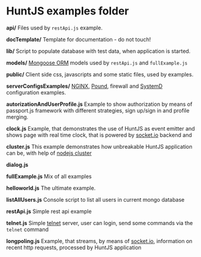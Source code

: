 HuntJS examples folder
====================

**api/**
Files used by `restApi.js` example.

**docTemplate/**
Template for documentation - do not touch!

**lib/**
Script to populate database with test data, when application is started.

**models/**
[Mongoose ORM](http://mongoosejs.com/) models used by `restApi.js` and `fullExample.js`

**public/**
Client side css, javascripts and some static files, used by examples.

**serverConfigsExamples/**
[NGINX](http://nginx.com/), [Pound](http://www.apsis.ch/pound), firewall
and [SystemD](http://www.freedesktop.org/wiki/Software/systemd/) configuration examples.

**autorizationAndUserProfile.js**
Example to show authorization by means of passport.js framework with different strategies,
sign up/sign in and profile merging.

**clock.js**
Example, that demonstrates the use of HuntJS as event emitter and shows page with real time clock,
that is powered by [socket.io](http://socket.io/) backend and

**cluster.js**
This example demonstrates how unbreakable HuntJS application can be, with help of
[nodejs cluster](http://nodejs.org/docs/latest/api/cluster.html)

**dialog.js**


**fullExample.js**
Mix of all examples

**helloworld.js**
The ultimate example.

**listAllUsers.js**
Console script to list all users in current mongo database

**restApi.js**
Simple rest api example

**telnet.js**
Simple [telnet](https://en.wikipedia.org/wiki/Telnet) server, user can login, send some commands via the `telnet` command

**longpoling.js**
Example, that streams, by means of [socket.io](http://socket.io/), information on recent http requests, processed
by HuntJS application
